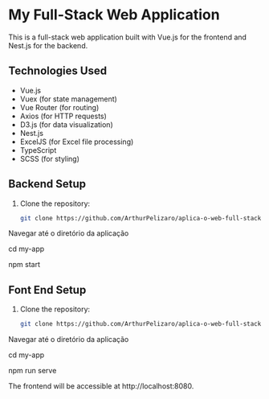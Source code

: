 # My Full-Stack Web Application

This is a full-stack web application built with Vue.js for the frontend and Nest.js for the backend.

## Technologies Used

- Vue.js
- Vuex (for state management)
- Vue Router (for routing)
- Axios (for HTTP requests)
- D3.js (for data visualization)
- Nest.js
- ExcelJS (for Excel file processing)
- TypeScript
- SCSS (for styling)

## Backend Setup

1. Clone the repository:

   ```bash
   git clone https://github.com/ArthurPelizaro/aplica-o-web-full-stack-Vue.js-e-Nest.js.git


Navegar até o diretório da aplicação 

cd my-app


npm start

## Font End Setup

1. Clone the repository:

   ```bash
   git clone https://github.com/ArthurPelizaro/aplica-o-web-full-stack-Vue.js-e-Nest.js.git


Navegar até o diretório da aplicação 

cd my-app


npm run serve

The frontend will be accessible at http://localhost:8080.
